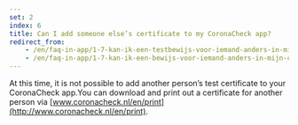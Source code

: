 ```yaml
---
set: 2
index: 6
title: Can I add someone else’s certificate to my CoronaCheck app?
redirect_from: 
    - /en/faq-in-app/1-7-kan-ik-een-testbewijs-voor-iemand-anders-in-mijn-app-toevoegen
    - /en/faq-in-app/1-7-kan-ik-een-bewijs-voor-iemand-anders-in-mijn-coronacheck-app-toevoegen
---
```

At this time, it is not possible to add another person’s test certificate to your CoronaCheck app.You can download and print out a certificate for another person via [www.coronacheck.nl/en/print](http://www.coronacheck.nl/en/print).

